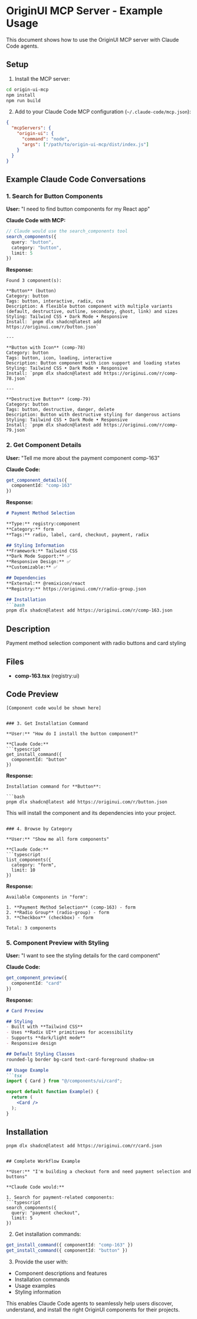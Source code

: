 # OriginUI MCP Server - Example Usage

This document shows how to use the OriginUI MCP server with Claude Code agents.

## Setup

1. Install the MCP server:
```bash
cd origin-ui-mcp
npm install
npm run build
```

2. Add to your Claude Code MCP configuration (`~/.claude-code/mcp.json`):
```json
{
  "mcpServers": {
    "origin-ui": {
      "command": "node",
      "args": ["/path/to/origin-ui-mcp/dist/index.js"]
    }
  }
}
```

## Example Claude Code Conversations

### 1. Search for Button Components

**User:** "I need to find button components for my React app"

**Claude Code with MCP:**
```typescript
// Claude would use the search_components tool
search_components({
  query: "button",
  category: "button",
  limit: 5
})
```

**Response:**
```
Found 3 component(s):

**Button** (button)
Category: button
Tags: button, interactive, radix, cva
Description: A flexible button component with multiple variants (default, destructive, outline, secondary, ghost, link) and sizes
Styling: Tailwind CSS • Dark Mode • Responsive
Install: `pnpm dlx shadcn@latest add https://originui.com/r/button.json`

---

**Button with Icon** (comp-78)
Category: button
Tags: button, icon, loading, interactive
Description: Button component with icon support and loading states
Styling: Tailwind CSS • Dark Mode • Responsive
Install: `pnpm dlx shadcn@latest add https://originui.com/r/comp-78.json`

---

**Destructive Button** (comp-79)
Category: button
Tags: button, destructive, danger, delete
Description: Button with destructive styling for dangerous actions
Styling: Tailwind CSS • Dark Mode • Responsive
Install: `pnpm dlx shadcn@latest add https://originui.com/r/comp-79.json`
```

### 2. Get Component Details

**User:** "Tell me more about the payment component comp-163"

**Claude Code:**
```typescript
get_component_details({
  componentId: "comp-163"
})
```

**Response:**
```markdown
# Payment Method Selection

**Type:** registry:component
**Category:** form
**Tags:** radio, label, card, checkout, payment, radix

## Styling Information
**Framework:** Tailwind CSS
**Dark Mode Support:** ✅
**Responsive Design:** ✅
**Customizable:** ✅

## Dependencies
**External:** @remixicon/react
**Registry:** https://originui.com/r/radio-group.json

## Installation
```bash
pnpm dlx shadcn@latest add https://originui.com/r/comp-163.json
```

## Description
Payment method selection component with radio buttons and card styling

## Files
- **comp-163.tsx** (registry:ui)

## Code Preview
```tsx
[Component code would be shown here]
```
```

### 3. Get Installation Command

**User:** "How do I install the button component?"

**Claude Code:**
```typescript
get_install_command({
  componentId: "button"
})
```

**Response:**
```
Installation command for **Button**:

```bash
pnpm dlx shadcn@latest add https://originui.com/r/button.json
```

This will install the component and its dependencies into your project.
```

### 4. Browse by Category

**User:** "Show me all form components"

**Claude Code:**
```typescript
list_components({
  category: "form",
  limit: 10
})
```

**Response:**
```
Available Components in "form":

1. **Payment Method Selection** (comp-163) - form
2. **Radio Group** (radio-group) - form
3. **Checkbox** (checkbox) - form

Total: 3 components
```

### 5. Component Preview with Styling

**User:** "I want to see the styling details for the card component"

**Claude Code:**
```typescript
get_component_preview({
  componentId: "card"
})
```

**Response:**
```markdown
# Card Preview

## Styling
- Built with **Tailwind CSS**
- Uses **Radix UI** primitives for accessibility
- Supports **dark/light mode**
- Responsive design

## Default Styling Classes
rounded-lg border bg-card text-card-foreground shadow-sm

## Usage Example
```tsx
import { Card } from "@/components/ui/card";

export default function Example() {
  return (
    <Card />
  );
}
```

## Installation
```bash
pnpm dlx shadcn@latest add https://originui.com/r/card.json
```
```

## Complete Workflow Example

**User:** "I'm building a checkout form and need payment selection and buttons"

**Claude Code would:**

1. Search for payment-related components:
```typescript
search_components({
  query: "payment checkout",
  limit: 5
})
```

2. Get installation commands:
```typescript
get_install_command({ componentId: "comp-163" })
get_install_command({ componentId: "button" })
```

3. Provide the user with:
- Component descriptions and features
- Installation commands
- Usage examples
- Styling information

This enables Claude Code agents to seamlessly help users discover, understand, and install the right OriginUI components for their projects.